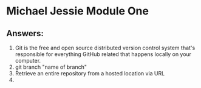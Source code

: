 # Michael Jessie Module One

## Answers:

1. Git is the free and open source distributed version control system that's responsible for everything GitHub
related that happens locally on your computer.
2. git branch "name of branch"
3. Retrieve an entire repository from a hosted location via URL
4. 
